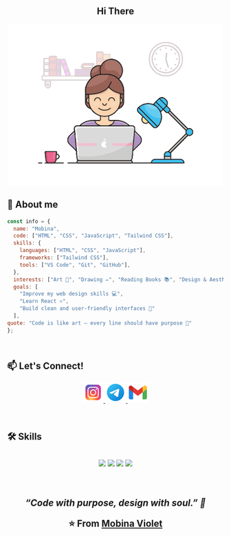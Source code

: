 <h2 align="center">Hi There</h2>
<p align="center"><img  src="https://raw.githubusercontent.com/mobina-violet/mobina-violet/refs/heads/main/68747470733a2f2f6d656469612e74656e6f722e636f6d2f4946324a64787a6d794e3441414141692f636f64696e672d6769726c2e676966.gif" /></p>

<h2> 🎀 About me</h2>

```javascript
const info = {
  name: "Mobina",
  code: ["HTML", "CSS", "JavaScript", "Tailwind CSS"],
  skills: {
    languages: ["HTML", "CSS", "JavaScript"],
    frameworks: ["Tailwind CSS"],
    tools: ["VS Code", "Git", "GitHub"],
  },
  interests: ["Art 🎨", "Drawing ✏️", "Reading Books 📚", "Design & Aesthetics 💫"],
  goals: [
    "Improve my web design skills 💻",
    "Learn React ⚛️",
    "Build clean and user-friendly interfaces 🌿"
  ],
quote: "Code is like art — every line should have purpose 🎨"
};
```
<br/>
<h2>📫 Let's Connect!</h2>

<p align="center">
  <a href="https://instagram.com/mobina.violet"><img src="https://github.com/mobina-violet/mobina-violet/blob/main/icons8-instagram-logo-48.png?raw=true" alt="Instagram" />
  </a>
  <a href="https://t.me/mobina_violet"><img src="https://github.com/mobina-violet/mobina-violet/blob/main/icons8-telegram-logo-48.png?raw=true" alt="Telegram" />
  </a>
  <a href="mailto:mobinamohagheghi2002@gmail.com"><img src="https://github.com/mobina-violet/mobina-violet/blob/main/icons8-gmail-48.png?raw=true" alt="Gmail" />
  </a>
</p>
<br/>
<h2>🛠️ Skills<h2/>
<p align="center"> <img src="https://img.shields.io/badge/HTML5-E34F26?style=for-the-badge&logo=html5&logoColor=white"/> <img src="https://img.shields.io/badge/CSS3-1572B6?style=for-the-badge&logo=css3&logoColor=white"/> <img src="https://img.shields.io/badge/JavaScript-F7DF1E?style=for-the-badge&logo=javascript&logoColor=323330"/> <img src="https://img.shields.io/badge/Tailwind_CSS-38B2AC?style=for-the-badge&logo=tailwind-css&logoColor=white"/>
</p>
<br/>

<p align="center">
 <i>“Code with purpose, design with soul.” 💫</i></p><p align="center"> ⭐️ From <a href="https://github.com/mobina-violet">Mobina Violet</a> </p>


